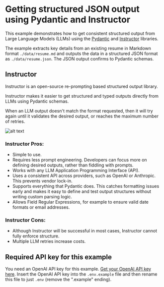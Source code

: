 # Getting structured JSON output using Pydantic and Instructor

This example demonstrates how to get consistent structured output from Large Language Models (LLMs) using the [Pydantic](https://docs.pydantic.dev/latest/) and [Instructor](https://python.useinstructor.com/) libraries.

The example extracts key details from an existing resume in Markdown format `./data/resume.md` and outputs the data in a structured JSON format as `./data/resume.json`. The JSON output confirms to Pydantic schemas.

## Instructor

Instructor is an open-source re-prompting based structured output library.

Instructor makes it easier to get structured and typed outputs directly from LLMs using Pydantic schemas.

When an LLM output doesn't match the format requested, then it will try again until it validates the desired output, or reaches the maximum number of retries.

![alt text](https://github.com/user-attachments/assets/c592f771-bd25-4ccc-a566-244069174867 "Instructor Flowchart")

### Instructor Pros:

- Simple to use.
- Requires less prompt engineering. Developers can focus more on defining desired outputs, rather than fiddling with prompts.
- Works with any LLM Application Programming Interface (API).
- Uses a consistent API across providers, such as OpenAI or Anthropic. This prevents vendor lock-in.
- Supports everything that Pydantic does. This catches formatting issues early and makes it easy to define and test output structures without writing custom parsing logic.
- Allows Field Regular Expressions, for example to ensure valid date formats or email addresses.

### Instructor Cons:

- Although Instructor will be successful in most cases, Instructor cannot fully enforce structure.
- Multiple LLM retries increase costs.

## Required API key for this example

You need an OpenAI API key for this example. [Get your OpenAI API key here](https://platform.openai.com/login). Insert the OpenAI API key into the `.env.example` file and then rename this file to just `.env` (remove the ".example" ending).
